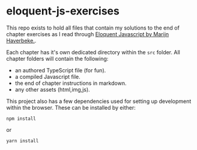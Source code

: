 # eloquent-js-exercises
This repo exists to hold all files that contain my solutions to the end of chapter exercises as I read through [Eloquent Javascript by Marijn Haverbeke.](http://eloquentjavascript.net/).

Each chapter has it's own dedicated directory within the ```src``` folder.
All chapter folders will contain the following:
+ an authored TypeScript file (for fun).
+ a compiled Javascript file.
+ the end of chapter instructions in markdown.
+ any other assets (html,img,js).

This project also has a few dependencies used for setting up development within the browser. These can be installed by either:

```npm install```

or

```yarn install```